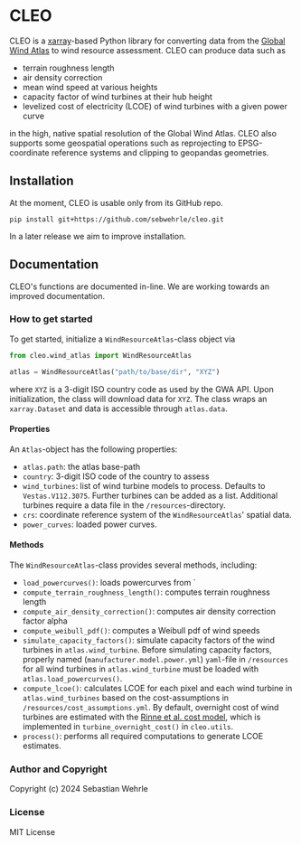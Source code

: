 # CLEO

CLEO is a [xarray](https://docs.xarray.dev)-based Python library for converting data from 
the [Global Wind Atlas](https://globalwindatlas.info) to wind resource assessment.
CLEO can produce data such as

* terrain roughness length
* air density correction
* mean wind speed at various heights
* capacity factor of wind turbines at their hub height
* levelized cost of electricity (LCOE) of wind turbines with a given power curve

in the high, native spatial resolution of the Global Wind Atlas.
CLEO also supports some geospatial operations such as reprojecting to EPSG-coordinate reference systems
and clipping to geopandas geometries.

## Installation
At the moment, CLEO is usable only from its GitHub repo. 

`pip install git+https://github.com/sebwehrle/cleo.git`

In a later release we aim to improve installation.

## Documentation
CLEO's functions are documented in-line. 
We are working towards an improved documentation.

### How to get started
To get started, initialize a `WindResourceAtlas`-class object via
```Python
from cleo.wind_atlas import WindResourceAtlas

atlas = WindResourceAtlas("path/to/base/dir", "XYZ")
```
where `XYZ` is a 3-digit ISO country code as used by the GWA API.
Upon initialization, the class will download data for `XYZ`.
The class wraps an `xarray.Dataset` and data is accessible through `atlas.data`.

#### Properties
An `Atlas`-object has the following properties:
* `atlas.path`: the atlas base-path
* `country`: 3-digit ISO code of the country to assess
* `wind_turbines`: list of wind turbine models to process. Defaults to `Vestas.V112.3075`. Further turbines can be added 
as a list. Additional turbines require a data file in the `/resources`-directory.
* `crs`: coordinate reference system of the `WindResourceAtlas`' spatial data.
* `power_curves`: loaded power curves.

#### Methods
The `WindResourceAtlas`-class provides several methods, including:
* `load_powercurves()`: loads powercurves from `
* `compute_terrain_roughness_length()`: computes terrain roughness length
* `compute_air_density_correction()`: computes air density correction factor alpha
* `compute_weibull_pdf()`: computes a Weibull pdf of wind speeds
* `simulate_capacity_factors()`: simulate capacity factors of the wind turbines in `atlas.wind_turbine`. 
Before simulating capacity factors, properly named (`manufacturer.model.power.yml`) `yaml`-file in `/resources` for all
wind turbines in `atlas.wind_turbine` must be loaded with `atlas.load_powercurves()`. 
* `compute_lcoe()`: calculates LCOE for each pixel and each wind turbine in `atlas.wind_turbines` based on the 
cost-assumptions in `/resources/cost_assumptions.yml`. By default, overnight cost of wind turbines are estimated with 
the [Rinne et al. cost model](https://doi.org/10.1038/s41560-018-0137-9), which is implemented in 
`turbine_overnight_cost()` in `cleo.utils`.
* `process()`: performs all required computations to generate LCOE estimates.

### Author and Copyright
Copyright (c) 2024 Sebastian Wehrle

### License
MIT License

